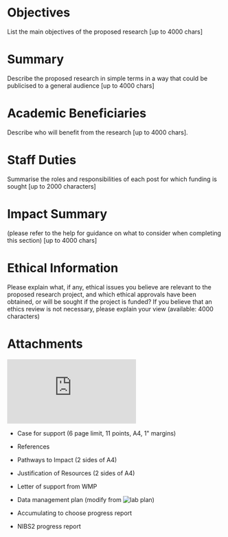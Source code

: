 # Objectives

List the main objectives of the proposed research [up to 4000 chars]




# Summary

Describe the proposed research in simple terms in a way that could be publicised to a general audience [up to 4000 chars]




# Academic Beneficiaries

Describe who will benefit from the research [up to 4000 chars].




# Staff Duties

Summarise the roles and responsibilities of each post for which funding is sought [up to 2000 characters]




# Impact Summary 

(please refer to the help for guidance on what to consider when completing this section) [up to 4000 chars]



# Ethical Information

Please explain what, if any, ethical issues you believe are relevant to the proposed research project, and which ethical approvals have been obtained, or will be sought if the project is funded? If you believe that an ethics review is not necessary, please explain your view (available: 4000 characters)



# Attachments

![Instructions for attachments](https://je-s.rcuk.ac.uk/Handbook/Index.htm#pages/GuidanceonCompletingaStandardG/CaseforSupportandAttachments/ESRCSpecificRequirements.htm)

* Case for support (6 page limit, 11 points, A4, 1" margins) 

* References

* Pathways to Impact (2 sides of A4) 

* Justification of Resources (2 sides of A4)

* Letter of support from WMP

* Data management plan (modify from ![lab plan](https://github.com/neil-stewart/data_management_plan))

* Accumulating to choose progress report

* NIBS2 progress report


